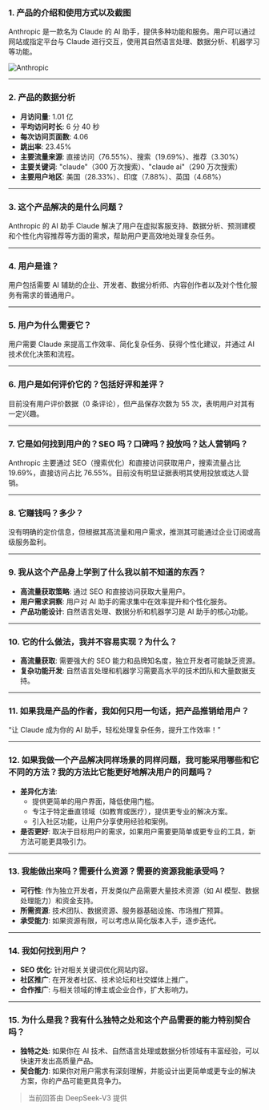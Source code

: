 ### 1. 产品的介绍和使用方式以及截图
Anthropic 是一款名为 Claude 的 AI 助手，提供多种功能和服务。用户可以通过网站或指定平台与 Claude 进行交互，使用其自然语言处理、数据分析、机器学习等功能。

![Anthropic](https://cdn-images.toolify.ai/168924963861681340.jpg)

---

### 2. 产品的数据分析
- **月访问量**: 1.01 亿  
- **平均访问时长**: 6 分 40 秒  
- **每次访问页面数**: 4.06  
- **跳出率**: 23.45%  
- **主要流量来源**: 直接访问（76.55%）、搜索（19.69%）、推荐（3.30%）  
- **主要关键词**: "claude"（300 万次搜索）、"claude ai"（290 万次搜索）  
- **主要用户地区**: 美国（28.33%）、印度（7.88%）、英国（4.68%）

---

### 3. 这个产品解决的是什么问题？
Anthropic 的 AI 助手 Claude 解决了用户在虚拟客服支持、数据分析、预测建模和个性化内容推荐等方面的需求，帮助用户更高效地处理复杂任务。

---

### 4. 用户是谁？
用户包括需要 AI 辅助的企业、开发者、数据分析师、内容创作者以及对个性化服务有需求的普通用户。

---

### 5. 用户为什么需要它？
用户需要 Claude 来提高工作效率、简化复杂任务、获得个性化建议，并通过 AI 技术优化决策和流程。

---

### 6. 用户是如何评价它的？包括好评和差评？
目前没有用户评价数据（0 条评论），但产品保存次数为 55 次，表明用户对其有一定兴趣。

---

### 7. 它是如何找到用户的？SEO 吗？口碑吗？投放吗？达人营销吗？
Anthropic 主要通过 SEO（搜索优化）和直接访问获取用户，搜索流量占比 19.69%，直接访问占比 76.55%。目前没有明显证据表明其使用投放或达人营销。

---

### 8. 它赚钱吗？多少？
没有明确的定价信息，但根据其高流量和用户需求，推测其可能通过企业订阅或高级服务盈利。

---

### 9. 我从这个产品身上学到了什么我以前不知道的东西？
- **高流量获取策略**: 通过 SEO 和直接访问获取大量用户。  
- **用户需求洞察**: 用户对 AI 助手的需求集中在效率提升和个性化服务。  
- **产品功能设计**: 自然语言处理、数据分析和机器学习是 AI 助手的核心功能。

---

### 10. 它的什么做法，我并不容易实现？为什么？
- **高流量获取**: 需要强大的 SEO 能力和品牌知名度，独立开发者可能缺乏资源。  
- **复杂功能开发**: 自然语言处理和机器学习需要高水平的技术团队和大量数据支持。

---

### 11. 如果我是产品的作者，我如何只用一句话，把产品推销给用户？
“让 Claude 成为你的 AI 助手，轻松处理复杂任务，提升工作效率！”

---

### 12. 如果我做一个产品解决同样场景的同样问题，我可能采用哪些和它不同的方法？我的方法比它能更好地解决用户的问题吗？
- **差异化方法**:  
  - 提供更简单的用户界面，降低使用门槛。  
  - 专注于特定垂直领域（如教育或医疗），提供更专业的解决方案。  
  - 引入社区功能，让用户分享使用经验和案例。  
- **是否更好**: 取决于目标用户的需求，如果用户需要更简单或更专业的工具，新方法可能更具吸引力。

---

### 13. 我能做出来吗？需要什么资源？需要的资源我能承受吗？
- **可行性**: 作为独立开发者，开发类似产品需要大量技术资源（如 AI 模型、数据处理能力）和资金支持。  
- **所需资源**: 技术团队、数据资源、服务器基础设施、市场推广预算。  
- **承受能力**: 如果资源有限，可以考虑从简化版本入手，逐步迭代。

---

### 14. 我如何找到用户？
- **SEO 优化**: 针对相关关键词优化网站内容。  
- **社区推广**: 在开发者社区、技术论坛和社交媒体上推广。  
- **合作推广**: 与相关领域的博主或企业合作，扩大影响力。

---

### 15. 为什么是我？我有什么独特之处和这个产品需要的能力特别契合吗？
- **独特之处**: 如果你在 AI 技术、自然语言处理或数据分析领域有丰富经验，可以快速开发出高质量产品。  
- **契合能力**: 如果你对用户需求有深刻理解，并能设计出更简单或更专业的解决方案，你的产品可能更具竞争力。

> 当前回答由 DeepSeek-V3 提供